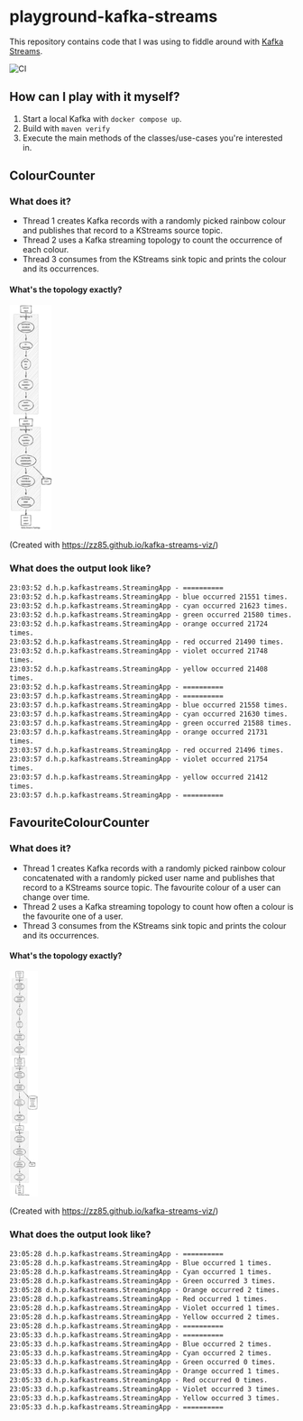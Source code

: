 # playground-kafka-streams

This repository contains code that I was using to fiddle around
with [Kafka Streams](https://kafka.apache.org/documentation/streams/).

![CI](https://github.com/tinohertlein/playground-kafka-streams/actions/workflows/build.yml/badge.svg)

## How can I play with it myself?

1. Start a local Kafka with `docker compose up`.
2. Build with `maven verify`
3. Execute the main methods of the classes/use-cases you're interested in.

## ColourCounter

### What does it?

* Thread 1 creates Kafka records with a randomly picked rainbow colour and publishes that record to a
  KStreams source topic.
* Thread 2 uses a Kafka streaming topology to count the occurrence of each colour.
* Thread 3 consumes from the KStreams sink topic and prints the colour and its occurrences.

#### What's the topology exactly?

<img alt="Topology of ColourCounter" src="doc/assets/topology-colour-counter.png" height="400">

(Created with https://zz85.github.io/kafka-streams-viz/)

### What does the output look like?

```
23:03:52 d.h.p.kafkastreams.StreamingApp - ==========
23:03:52 d.h.p.kafkastreams.StreamingApp - blue occurred 21551 times.
23:03:52 d.h.p.kafkastreams.StreamingApp - cyan occurred 21623 times.
23:03:52 d.h.p.kafkastreams.StreamingApp - green occurred 21580 times.
23:03:52 d.h.p.kafkastreams.StreamingApp - orange occurred 21724 times.
23:03:52 d.h.p.kafkastreams.StreamingApp - red occurred 21490 times.
23:03:52 d.h.p.kafkastreams.StreamingApp - violet occurred 21748 times.
23:03:52 d.h.p.kafkastreams.StreamingApp - yellow occurred 21408 times.
23:03:52 d.h.p.kafkastreams.StreamingApp - ==========
23:03:57 d.h.p.kafkastreams.StreamingApp - ==========
23:03:57 d.h.p.kafkastreams.StreamingApp - blue occurred 21558 times.
23:03:57 d.h.p.kafkastreams.StreamingApp - cyan occurred 21630 times.
23:03:57 d.h.p.kafkastreams.StreamingApp - green occurred 21588 times.
23:03:57 d.h.p.kafkastreams.StreamingApp - orange occurred 21731 times.
23:03:57 d.h.p.kafkastreams.StreamingApp - red occurred 21496 times.
23:03:57 d.h.p.kafkastreams.StreamingApp - violet occurred 21754 times.
23:03:57 d.h.p.kafkastreams.StreamingApp - yellow occurred 21412 times.
23:03:57 d.h.p.kafkastreams.StreamingApp - ==========
```

## FavouriteColourCounter

### What does it?

* Thread 1 creates Kafka records with a randomly picked rainbow colour concatenated with a randomly picked user name and publishes that record to a
  KStreams source topic. The favourite colour of a user can change over time.
* Thread 2 uses a Kafka streaming topology to count how often a colour is the favourite one of a user.
* Thread 3 consumes from the KStreams sink topic and prints the colour and its occurrences.

#### What's the topology exactly?

<img alt="Topology of FavouriteColourCounter" src="doc/assets/topology-favourite-colour-counter.png" height="400">

(Created with https://zz85.github.io/kafka-streams-viz/)

### What does the output look like?

```
23:05:28 d.h.p.kafkastreams.StreamingApp - ==========
23:05:28 d.h.p.kafkastreams.StreamingApp - Blue occurred 1 times.
23:05:28 d.h.p.kafkastreams.StreamingApp - Cyan occurred 1 times.
23:05:28 d.h.p.kafkastreams.StreamingApp - Green occurred 3 times.
23:05:28 d.h.p.kafkastreams.StreamingApp - Orange occurred 2 times.
23:05:28 d.h.p.kafkastreams.StreamingApp - Red occurred 1 times.
23:05:28 d.h.p.kafkastreams.StreamingApp - Violet occurred 1 times.
23:05:28 d.h.p.kafkastreams.StreamingApp - Yellow occurred 2 times.
23:05:28 d.h.p.kafkastreams.StreamingApp - ==========
23:05:33 d.h.p.kafkastreams.StreamingApp - ==========
23:05:33 d.h.p.kafkastreams.StreamingApp - Blue occurred 2 times.
23:05:33 d.h.p.kafkastreams.StreamingApp - Cyan occurred 2 times.
23:05:33 d.h.p.kafkastreams.StreamingApp - Green occurred 0 times.
23:05:33 d.h.p.kafkastreams.StreamingApp - Orange occurred 1 times.
23:05:33 d.h.p.kafkastreams.StreamingApp - Red occurred 0 times.
23:05:33 d.h.p.kafkastreams.StreamingApp - Violet occurred 3 times.
23:05:33 d.h.p.kafkastreams.StreamingApp - Yellow occurred 3 times.
23:05:33 d.h.p.kafkastreams.StreamingApp - ==========
```